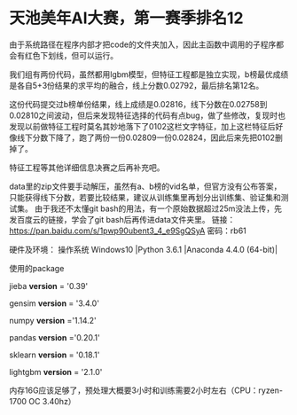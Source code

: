 # 天池美年AI大赛，第一赛季排名12
由于系统路径在程序内部才把code的文件夹加入，因此主函数中调用的子程序都会有红色下划线，但可以运行。

我们组有两份代码，虽然都用lgbm模型，但特征工程都是独立实现，b榜最优成绩是各自5+3份结果的求平均的融合，线上分数0.02792，最后排名第12名。

这份代码提交过b榜单份结果，线上成绩是0.02816，线下分数在0.02758到0.02810之间波动，但后来发现特征选择的代码有点bug，做了些修改，复现时也发现以前做特征工程时莫名其妙地落下了0102这栏文字特征，加上这栏特征后好像线下分数下降了，跑了两份一份0.02809一份0.02824，因此后来先把0102删掉了。

特征工程等其他详细信息决赛之后再补充吧。

data里的zip文件要手动解压，虽然有a、b榜的vid名单，但官方没有公布答案，只能获得线下分数，若要比较结果，建议从训练集里再划分出训练集、验证集和测试集。
由于我还不太懂git bash的用法，有一个原始数据超过25m没法上传，先发百度云的链接，学会了git bash后再传进data文件夹里。
链接：https://pan.baidu.com/s/1pwp90ubent3_4_e9SgQSyA 密码：rb61

硬件及环境：
操作系统 Windows10 |Python 3.6.1 |Anaconda 4.4.0 (64-bit)|

使用的package

jieba  __version__ = '0.39'

gensim __version__ = '3.4.0'

numpy __version__ ='1.14.2'

pandas __version__ ='0.20.1'

sklearn __version__ = '0.18.1'

lightgbm __version__ = '2.1.0'

内存16G应该足够了，预处理大概要3小时和训练需要2小时左右（CPU：ryzen-1700 OC 3.40hz）
